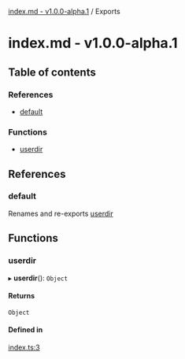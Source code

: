 [index.md - v1.0.0-alpha.1](README.md) / Exports

# index.md - v1.0.0-alpha.1

## Table of contents

### References

- [default](modules.md#default)

### Functions

- [userdir](modules.md#userdir)

## References

### default

Renames and re-exports [userdir](modules.md#userdir)

## Functions

### userdir

▸ **userdir**(): `Object`

#### Returns

`Object`

#### Defined in

[index.ts:3](https://github.com/saqqdy/userdir/blob/2cb8b4c/src/index.ts#L3)

